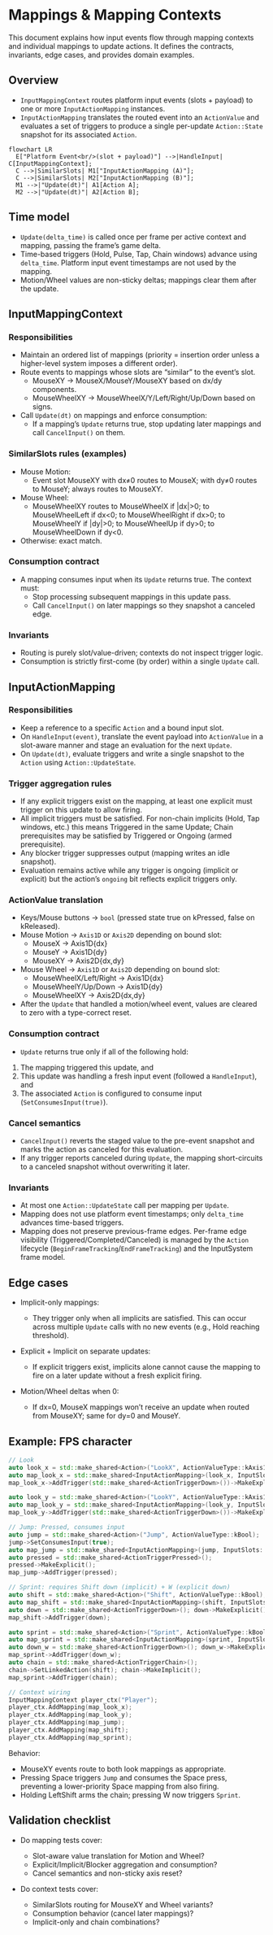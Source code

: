 # Mappings & Mapping Contexts

This document explains how input events flow through mapping contexts and
individual mappings to update actions. It defines the contracts, invariants,
edge cases, and provides domain examples.

## Overview

- `InputMappingContext` routes platform input events (slots + payload) to one
  or more `InputActionMapping` instances.
- `InputActionMapping` translates the routed event into an `ActionValue` and
  evaluates a set of triggers to produce a single per-update `Action::State`
  snapshot for its associated `Action`.

```mermaid
flowchart LR
  E["Platform Event<br/>(slot + payload)"] -->|HandleInput| C[InputMappingContext];
  C -->|SimilarSlots| M1["InputActionMapping (A)"];
  C -->|SimilarSlots| M2["InputActionMapping (B)"];
  M1 -->|"Update(dt)"| A1[Action A];
  M2 -->|"Update(dt)"| A2[Action B];
```

## Time model

- `Update(delta_time)` is called once per frame per active context and mapping,
  passing the frame’s game delta.
- Time-based triggers (Hold, Pulse, Tap, Chain windows) advance using
  `delta_time`. Platform input event timestamps are not used by the mapping.
- Motion/Wheel values are non-sticky deltas; mappings clear them after the
  update.

## InputMappingContext

### Responsibilities

- Maintain an ordered list of mappings (priority = insertion order unless a
  higher-level system imposes a different order).
- Route events to mappings whose slots are “similar” to the event’s slot.
  - MouseXY → MouseX/MouseY/MouseXY based on dx/dy components.
  - MouseWheelXY → MouseWheelX/Y/Left/Right/Up/Down based on signs.
- Call `Update(dt)` on mappings and enforce consumption:
  - If a mapping’s `Update` returns true, stop updating later mappings and
    call `CancelInput()` on them.

### SimilarSlots rules (examples)

- Mouse Motion:
  - Event slot MouseXY with dx≠0 routes to MouseX; with dy≠0 routes to MouseY;
    always routes to MouseXY.
- Mouse Wheel:
  - MouseWheelXY routes to MouseWheelX if |dx|>0; to MouseWheelLeft if dx<0; to
    MouseWheelRight if dx>0; to MouseWheelY if |dy|>0; to MouseWheelUp if dy>0;
    to MouseWheelDown if dy<0.
- Otherwise: exact match.

### Consumption contract

- A mapping consumes input when its `Update` returns true. The context must:
  - Stop processing subsequent mappings in this update pass.
  - Call `CancelInput()` on later mappings so they snapshot a canceled edge.

### Invariants

- Routing is purely slot/value-driven; contexts do not inspect trigger logic.
- Consumption is strictly first-come (by order) within a single `Update` call.

## InputActionMapping

### Responsibilities

- Keep a reference to a specific `Action` and a bound input slot.
- On `HandleInput(event)`, translate the event payload into `ActionValue` in a
 slot-aware manner and stage an evaluation for the next `Update`.
- On `Update(dt)`, evaluate triggers and write a single snapshot to the
 `Action` using `Action::UpdateState`.

### Trigger aggregation rules

- If any explicit triggers exist on the mapping, at least one explicit must
  trigger on this update to allow firing.
- All implicit triggers must be satisfied. For non-chain implicits (Hold, Tap
  windows, etc.) this means Triggered in the same Update; Chain prerequisites
  may be satisfied by Triggered or Ongoing (armed prerequisite).
- Any blocker trigger suppresses output (mapping writes an idle snapshot).
- Evaluation remains active while any trigger is ongoing (implicit or explicit)
 but the action’s `ongoing` bit reflects explicit triggers only.

### ActionValue translation

- Keys/Mouse buttons → `bool` (pressed state true on kPressed, false on
 kReleased).
- Mouse Motion → `Axis1D` or `Axis2D` depending on bound slot:
  - MouseX → Axis1D{dx}
  - MouseY → Axis1D{dy}
  - MouseXY → Axis2D{dx,dy}
- Mouse Wheel → `Axis1D` or `Axis2D` depending on bound slot:
  - MouseWheelX/Left/Right → Axis1D{dx}
  - MouseWheelY/Up/Down → Axis1D{dy}
  - MouseWheelXY → Axis2D{dx,dy}
- After the `Update` that handled a motion/wheel event, values are cleared to
 zero with a type-correct reset.

### Consumption contract

- `Update` returns true only if all of the following hold:

 1) The mapping triggered this update, and
 2) This update was handling a fresh input event (followed a `HandleInput`),
 and
 3) The associated `Action` is configured to consume input
   (`SetConsumesInput(true)`).

### Cancel semantics

- `CancelInput()` reverts the staged value to the pre-event snapshot and marks
 the action as canceled for this evaluation.
- If any trigger reports canceled during `Update`, the mapping short-circuits
 to a canceled snapshot without overwriting it later.

### Invariants

- At most one `Action::UpdateState` call per mapping per `Update`.
- Mapping does not use platform event timestamps; only `delta_time` advances
  time-based triggers.
- Mapping does not preserve previous-frame edges. Per-frame edge visibility
  (Triggered/Completed/Canceled) is managed by the `Action` lifecycle
  (`BeginFrameTracking`/`EndFrameTracking`) and the InputSystem frame model.

## Edge cases

- Implicit-only mappings:
  - They trigger only when all implicits are satisfied. This can occur across
  multiple `Update` calls with no new events (e.g., Hold reaching threshold).

- Explicit + Implicit on separate updates:
  - If explicit triggers exist, implicits alone cannot cause the mapping to
  fire on a later update without a fresh explicit firing.

- Motion/Wheel deltas when 0:
  - If dx=0, MouseX mappings won’t receive an update when routed from MouseXY;
  same for dy=0 and MouseY.

## Example: FPS character

```cpp
// Look
auto look_x = std::make_shared<Action>("LookX", ActionValueType::kAxis1D);
auto map_look_x = std::make_shared<InputActionMapping>(look_x, InputSlots::MouseX);
map_look_x->AddTrigger(std::make_shared<ActionTriggerDown>())->MakeExplicit();

auto look_y = std::make_shared<Action>("LookY", ActionValueType::kAxis1D);
auto map_look_y = std::make_shared<InputActionMapping>(look_y, InputSlots::MouseY);
map_look_y->AddTrigger(std::make_shared<ActionTriggerDown>())->MakeExplicit();

// Jump: Pressed, consumes input
auto jump = std::make_shared<Action>("Jump", ActionValueType::kBool);
jump->SetConsumesInput(true);
auto map_jump = std::make_shared<InputActionMapping>(jump, InputSlots::Space);
auto pressed = std::make_shared<ActionTriggerPressed>();
pressed->MakeExplicit();
map_jump->AddTrigger(pressed);

// Sprint: requires Shift down (implicit) + W (explicit down)
auto shift = std::make_shared<Action>("Shift", ActionValueType::kBool);
auto map_shift = std::make_shared<InputActionMapping>(shift, InputSlots::LeftShift);
auto down = std::make_shared<ActionTriggerDown>(); down->MakeExplicit();
map_shift->AddTrigger(down);

auto sprint = std::make_shared<Action>("Sprint", ActionValueType::kBool);
auto map_sprint = std::make_shared<InputActionMapping>(sprint, InputSlots::W);
auto down_w = std::make_shared<ActionTriggerDown>(); down_w->MakeExplicit();
map_sprint->AddTrigger(down_w);
auto chain = std::make_shared<ActionTriggerChain>();
chain->SetLinkedAction(shift); chain->MakeImplicit();
map_sprint->AddTrigger(chain);

// Context wiring
InputMappingContext player_ctx("Player");
player_ctx.AddMapping(map_look_x);
player_ctx.AddMapping(map_look_y);
player_ctx.AddMapping(map_jump);
player_ctx.AddMapping(map_shift);
player_ctx.AddMapping(map_sprint);
```

Behavior:

- MouseXY events route to both look mappings as appropriate.
- Pressing Space triggers `Jump` and consumes the Space press, preventing a
 lower-priority Space mapping from also firing.
- Holding LeftShift arms the chain; pressing W now triggers `Sprint`.

## Validation checklist

- Do mapping tests cover:
  - Slot-aware value translation for Motion and Wheel?
  - Explicit/Implicit/Blocker aggregation and consumption?
  - Cancel semantics and non-sticky axis reset?

- Do context tests cover:
  - SimilarSlots routing for MouseXY and Wheel variants?
  - Consumption behavior (cancel later mappings)?
  - Implicit-only and chain combinations?
